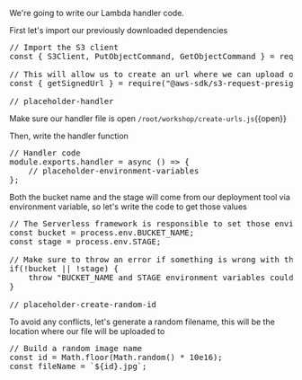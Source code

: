 We're going to write our Lambda handler code. 

First let's import our previously downloaded dependencies

<pre class="file" data-filename="/root/workshop/create-urls.js" data-target="replace">
// Import the S3 client
const { S3Client, PutObjectCommand, GetObjectCommand } = require("@aws-sdk/client-s3");

// This will allow us to create an url where we can upload our image
const { getSignedUrl } = require("@aws-sdk/s3-request-presigner");

// placeholder-handler
</pre>

Make sure our handler file is open `/root/workshop/create-urls.js`{{open}}

Then, write the handler function
<pre class="file" data-filename="create-urls.js" data-target="insert" data-marker="// placeholder-handler">
// Handler code
module.exports.handler = async () => {
    // placeholder-environment-variables
};
</pre>

Both the bucket name and the stage will come from our deployment tool via environment variable, so let's write the code to get those values

<pre class="file" data-filename="create-urls.js" data-target="insert" data-marker="// placeholder-environment-variables">
// The Serverless framework is responsible to set those environment variables
const bucket = process.env.BUCKET_NAME;
const stage = process.env.STAGE;

// Make sure to throw an error if something is wrong with those variables
if(!bucket || !stage) {
    throw "BUCKET_NAME and STAGE environment variables could not be found";
}

// placeholder-create-random-id
</pre>

To avoid any conflicts, let's generate a random filename, this will be the location where our file will be uploaded to

<pre class="file" data-filename="create-urls.js" data-target="insert" data-marker="// placeholder-create-random-id">
// Build a random image name
const id = Math.floor(Math.random() * 10e16);
const fileName = `${id}.jpg`;
</pre>

